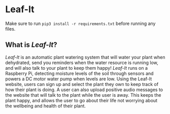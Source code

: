 # Leaf-It
Make sure to run `pip3 install -r requirements.txt` before running any files.

## What is _Leaf-It_?
_Leaf-It_ is an automatic plant watering system that will water your plant when dehydrated, send you reminders when the water resource is running low, and will also talk to your plant to keep them happy! _Leaf-It_ runs on a Raspberry Pi, detecting moisture levels of the soil through sensors and powers a DC motor water pump when levels are low. Using the Leaf-It website, users can sign up and select the plant they own to keep track of how their plant is doing. A user can also upload positive audio messages to the website that will talk to the plant while the user is away. This keeps the plant happy, and allows the user to go about their life not worrying about the wellbeing and health of their plant.
